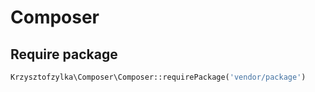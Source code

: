 # Composer
## Require package
```php
Krzysztofzylka\Composer\Composer::requirePackage('vendor/package')
```